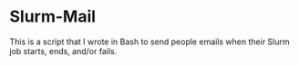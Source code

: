 # Slurm-Mail
This is a script that I wrote in Bash to send people emails when their Slurm job starts, ends, and/or fails. 
